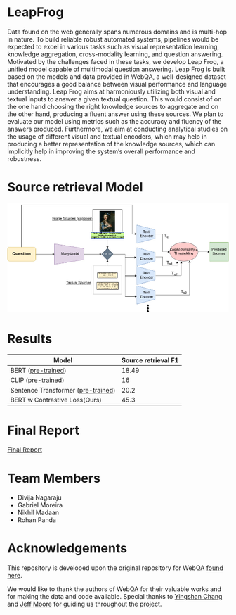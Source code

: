 # LeapFrog

Data found on the web generally spans numerous domains and is multi-hop in nature. To build reliable robust automated systems, pipelines would be expected to excel in various tasks such as visual representation learning, knowledge aggregation, cross-modality learning, and question answering. Motivated by the challenges faced in these tasks, we develop Leap Frog, a unified model capable of multimodal question answering. Leap Frog is built based on the models and data provided in WebQA, a well-designed dataset that encourages a good balance between visual performance and language understanding. Leap Frog aims at harmoniously utilizing both visual and textual inputs to answer a given textual question. This would consist of on the one hand choosing the right knowledge sources to aggregate and on the other hand, producing a fluent answer using these sources. We plan to evaluate our model using metrics such as the accuracy and fluency of the answers produced. Furthermore, we aim at conducting analytical studies on the usage of different visual and textual encoders, which may help in producing a better representation of the knowledge sources, which can implicitly help in improving the system’s overall performance and robustness.


# Source retrieval Model
![Screenshot](model.jpeg)

# Results
| Model                              | Source retrieval F1 |
|------------------------------------|---------------------|
| BERT ([pre-trained](https://huggingface.co/docs/transformers/model_doc/bert))               | 18.49               |
| CLIP ([pre-trained](https://huggingface.co/docs/transformers/main/en/model_doc/clip#overview))                 | 16                  |
| Sentence Transformer ([pre-trained](https://www.sbert.net/)) | 20.2                |
| BERT w Contrastive Loss(Ours)            | 45.3                |

# Final Report
[Final Report](/report/11785_Project___Final.pdf)


# Team Members
* Divija Nagaraju
* Gabriel Moreira
* Nikhil Madaan
* Rohan Panda 

# Acknowledgements

This repository is developed upon the original repository for WebQA [found here](https://github.com/WebQnA/WebQA_Baseline).

We would like to thank the authors of WebQA for their valuable works and for making the data and code available.
Special thanks to [Yingshan Chang](https://github.com/zdxdsw) and [Jeff Moore](https://lti.cs.cmu.edu/people/222227077/jeffrey-moore) for guiding us throughout the project.
